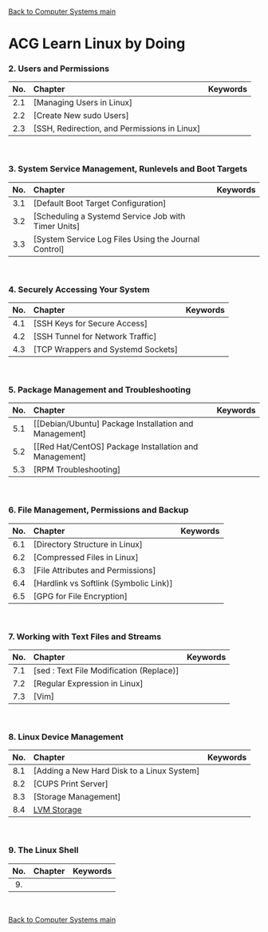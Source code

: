 [Back to Computer Systems main](../../../README.md)

# ACG Learn Linux by Doing

### 2. Users and Permissions
|No.|Chapter|Keywords|
|:-:|:------|:-------|
|2.1|[Managing Users in Linux]||
|2.2|[Create New sudo Users]||
|2.3|[SSH, Redirection, and Permissions in Linux]||

<br>

### 3. System Service Management, Runlevels and Boot Targets
|No.|Chapter|Keywords|
|:-:|:------|:-------|
|3.1|[Default Boot Target Configuration]||
|3.2|[Scheduling a Systemd Service Job with Timer Units]||
|3.3|[System Service Log Files Using the Journal Control]||

<br>

### 4. Securely Accessing Your System
|No.|Chapter|Keywords|
|:-:|:------|:-------|
|4.1|[SSH Keys for Secure Access]||
|4.2|[SSH Tunnel for Network Traffic]||
|4.3|[TCP Wrappers and Systemd Sockets]||

<br>

### 5. Package Management and Troubleshooting
|No.|Chapter|Keywords|
|:-:|:------|:-------|
|5.1|[[Debian/Ubuntu] Package Installation and Management]||
|5.2|[[Red Hat/CentOS] Package Installation and Management]||
|5.3|[RPM Troubleshooting]||

<br>

### 6. File Management, Permissions and Backup
|No.|Chapter|Keywords|
|:-:|:------|:-------|
|6.1|[Directory Structure in Linux]||
|6.2|[Compressed Files in Linux]||
|6.3|[File Attributes and Permissions]||
|6.4|[Hardlink vs Softlink (Symbolic Link)]||
|6.5|[GPG for File Encryption]||

<br>

### 7. Working with Text Files and Streams
|No.|Chapter|Keywords|
|:-:|:------|:-------|
|7.1|[sed : Text File Modification (Replace)]||
|7.2|[Regular Expression in Linux]||
|7.3|[Vim]||

<br>

### 8. Linux Device Management
|No.|Chapter|Keywords|
|:-:|:------|:-------|
|8.1|[Adding a New Hard Disk to a Linux System]||
|8.2|[CUPS Print Server]||
|8.3|[Storage Management]||
|8.4|[LVM Storage](./8_4/note.md)||

<br>

### 9. The Linux Shell
|No.|Chapter|Keywords|
|:-:|:------|:-------|
|9.|[]()||

<br>



[Back to Computer Systems main](../../../README.md)